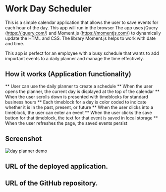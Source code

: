 # Work Day Scheduler

This is a simple calendar application that allows the user to save events for each hour of the day. 
This app will run in the browser 
The app uses jQuery (https://jquery.com/) and Moment.js (https://momentjs.com/) to dynamically update the HTML and CSS.
The library Moment.js helps to work with date and time. 

This app is perfect for an employee with a busy schedule that wants to add important events to a daily planner and manage the time effectively.

## How it works (Application functionality)

** User can use the daily planner to create a schedule
** When the user opens the planner, the current day is displayed at the top of the calendar 
** When the user scrolls down is presented with timeblocks for standard business hours
** Each timeblock for a day is color coded to indicate whether it is in the past, present, or future
** When the user clicks into a timeblock, the user can enter an event
** When the user clicks the save button for that timeblock, the text for that event is saved in local storage
** When the user refreshes the page, the saved events persist

## Screenshot

![day planner demo](./Assets/05-third-party-apis-homework-demo.gif)

## URL of the deployed application.

## URL of the GitHub repository.
